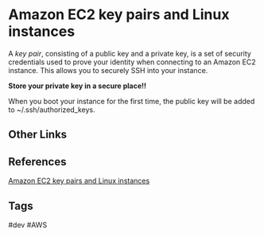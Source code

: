 # Amazon EC2 key pairs and Linux instances

A *key pair*, consisting of a public key and a private key, is a set of security credentials used to prove your identity when connecting to an Amazon EC2 instance. This allows you to securely SSH into your instance.  

**Store your private key in a secure place!!**

When you boot your instance for the first time, the public key will be added to ~/.ssh/authorized\_keys.  

## Other Links


## References
[Amazon EC2 key pairs and Linux instances](https://docs.aws.amazon.com/AWSEC2/latest/UserGuide/ec2-key-pairs.html)  

## Tags
#dev #AWS
